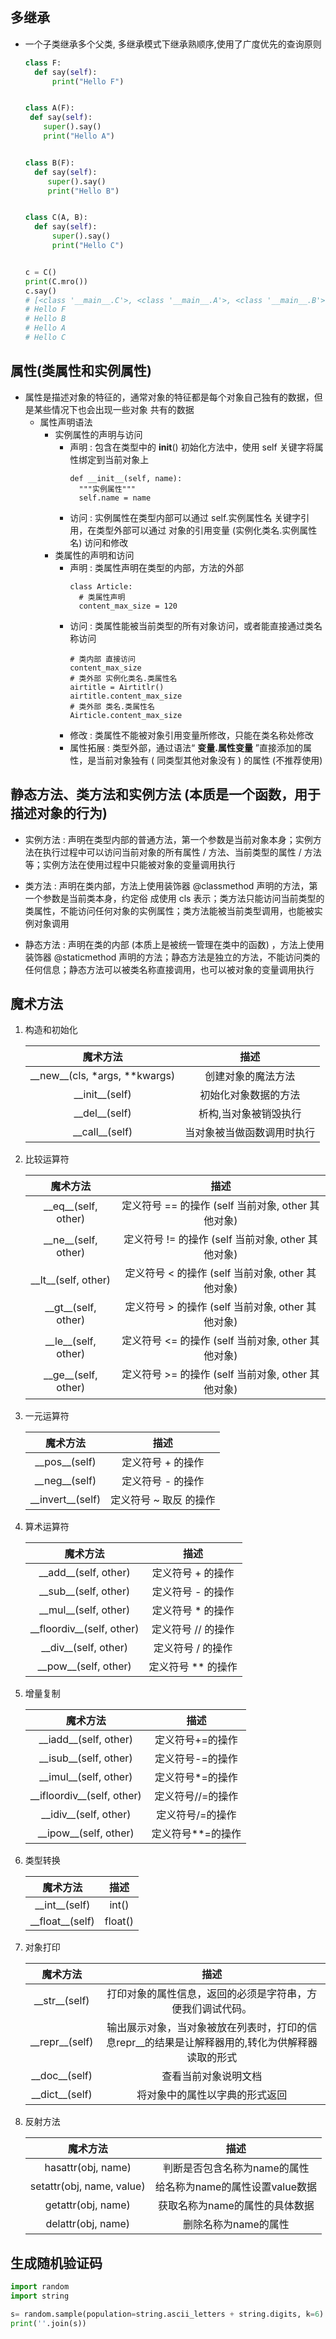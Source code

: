 
## 多继承

+ 一个子类继承多个父类, 多继承模式下继承熟顺序,使用了广度优先的查询原则
    ```python
  class F:
      def say(self):
          print("Hello F")
    
    
  class A(F):
     def say(self):
        super().say()
        print("Hello A")
    
    
  class B(F):
      def say(self):
         super().say()
         print("Hello B")
    
    
  class C(A, B):
      def say(self):
          super().say()
          print("Hello C")
    
    
  c = C()
  print(C.mro())
  c.say()
  # [<class '__main__.C'>, <class '__main__.A'>, <class '__main__.B'>, <class '__main__.F'>, <class 'object'>]
  # Hello F
  # Hello B
  # Hello A
  # Hello C
    ```

## 属性(类属性和实例属性)

+ 属性是描述对象的特征的，通常对象的特征都是每个对象自己独有的数据，但是某些情况下也会出现一些对象 共有的数据
    + 属性声明语法
        + 实例属性的声明与访问
            + 声明 : 包含在类型中的 __init__() 初始化方法中，使用 self 关键字将属性绑定到当前对象上
                ```
              def __init__(self, name):
                  """实例属性"""
                  self.name = name
              ```
            + 访问 : 实例属性在类型内部可以通过 self.实例属性名 关键字引用，在类型外部可以通过 对象的引用变量 (实例化类名.实例属性名) 访问和修改
        + 类属性的声明和访问
            + 声明 : 类属性声明在类型的内部，方法的外部
                ```
              class Article:
                  # 类属性声明
                  content_max_size = 120
              ```
            + 访问 : 类属性能被当前类型的所有对象访问，或者能直接通过类名称访问
                ```
              # 类内部 直接访问
              content_max_size
              # 类外部 实例化类名.类属性名
              airtitle = Airtitlr()
              airtitle.content_max_size
              # 类外部 类名.类属性名
              Airticle.content_max_size
              ```
            + 修改 : 类属性不能被对象引用变量所修改，只能在类名称处修改
            + 属性拓展 : 类型外部，通过语法“ **变量.属性变量** ”直接添加的属性，是当前对象独有 ( 同类型其他对象没有 ) 的属性 (不推荐使用)

## 静态方法、类方法和实例方法 (本质是一个函数，用于描述对象的行为)

+ 实例方法 : 声明在类型内部的普通方法，第一个参数是当前对象本身；实例方法在执行过程中可以访问当前对象的所有属性 / 方法、当前类型的属性 / 方法等；实例方法在使用过程中只能被对象的变量调用执行

+ 类方法 : 声明在类内部，方法上使用装饰器 @classmethod 声明的方法，第一个参数是当前类本身，约定俗 成使用 cls 表示；类方法只能访问当前类型的类属性，不能访问任何对象的实例属性；类方法能被当前类型调用，也能被实例对象调用

+ 静态方法 : 声明在类的内部 (本质上是被统一管理在类中的函数) ，方法上使用装饰器 @staticmethod 声明的方法；静态方法是独立的方法，不能访问类的任何信息；静态方法可以被类名称直接调用，也可以被对象的变量调用执行



## 魔术方法

1. 构造和初始化

    魔术方法|描述
    :---:|:---:
    \_\_new__(cls, *args, **kwargs) | 创建对象的魔法方法
    \_\_init__(self) | 初始化对象数据的方法
    \_\_del__(self) | 析构,当对象被销毁执行
    \_\_call__(self) | 当对象被当做函数调用时执行

2. 比较运算符
    
    魔术方法|描述
    :---:|:---:
    \_\_eq__(self, other) | 定义符号 == 的操作 (self 当前对象, other 其他对象)
    \_\_ne__(self, other) | 定义符号 != 的操作 (self 当前对象, other 其他对象)
    \_\_lt__(self, other) | 定义符号 < 的操作 (self 当前对象, other 其他对象)
    \_\_gt__(self, other) | 定义符号 > 的操作 (self 当前对象, other 其他对象)
    \_\_le__(self, other) | 定义符号 <= 的操作 (self 当前对象, other 其他对象)
    \_\_ge__(self, other) | 定义符号 >= 的操作 (self 当前对象, other 其他对象)
    
3. 一元运算符
    
    魔术方法|描述
    :---:|:---:
    \_\_pos__(self) | 定义符号 + 的操作
    \_\_neg__(self) | 定义符号 - 的操作
    \_\_invert__(self) | 定义符号 ~ 取反 的操作

4. 算术运算符

    魔术方法|描述
    :---:|:---:
    \_\_add__(self, other) | 定义符号 + 的操作
    \_\_sub__(self, other) | 定义符号 - 的操作
    \_\_mul__(self, other) | 定义符号 * 的操作
    \_\_floordiv__(self, other) | 定义符号 // 的操作
    \_\_div__(self, other) | 定义符号 / 的操作
    \_\_pow__(self, other) |  定义符号 ** 的操作
    
5. 增量复制

    魔术方法|描述
    :---:|:---:
    \_\_iadd__(self, other) | 定义符号+=的操作
    \_\_isub__(self, other) | 定义符号-=的操作
    \_\_imul__(self, other) | 定义符号*=的操作
    \_\_ifloordiv__(self, other) | 定义符号//=的操作
    \_\_idiv__(self, other) | 定义符号/=的操作
    \_\_ipow__(self, other) | 定义符号**=的操作


6. 类型转换

    魔术方法|描述
    :---:|:---:
    \_\_int__(self) | int()
    \_\_float__(self) | float()
    
7. 对象打印

    魔术方法|描述
    :---:|:---:
    \_\_str__(self) | 打印对象的属性信息，返回的必须是字符串，方便我们调试代码。
    \_\_repr__(self) | 输出展示对象，当对象被放在列表时，打印的信息repr__的结果是让解释器用的,转化为供解释器读取的形式
    \_\_doc__(self) | 查看当前对象说明文档
    \_\_dict__(self) | 将对象中的属性以字典的形式返回
    
8. 反射方法

    魔术方法|描述
    :---:|:---:
    hasattr(obj, name) | 判断是否包含名称为name的属性
    setattr(obj, name, value) | 给名称为name的属性设置value数据
    getattr(obj, name) | 获取名称为name的属性的具体数据
    delattr(obj, name) | 删除名称为name的属性



## 生成随机验证码

```python
import random
import string

s= random.sample(population=string.ascii_letters + string.digits, k=6)
print(''.join(s))
```